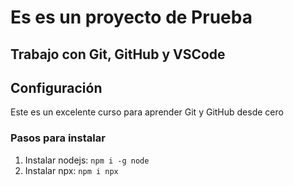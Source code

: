 # Es es un proyecto de Prueba
## Trabajo con Git, GitHub y VSCode

## Configuración

Este es un excelente curso para aprender Git y GitHub desde cero

### Pasos para instalar

1. Instalar nodejs: `npm i -g node`
2. Instalar npx: `npm i npx`